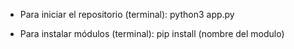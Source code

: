 * Para iniciar el repositorio (terminal):
python3 app.py

* Para instalar módulos (terminal):
pip install (nombre del modulo)